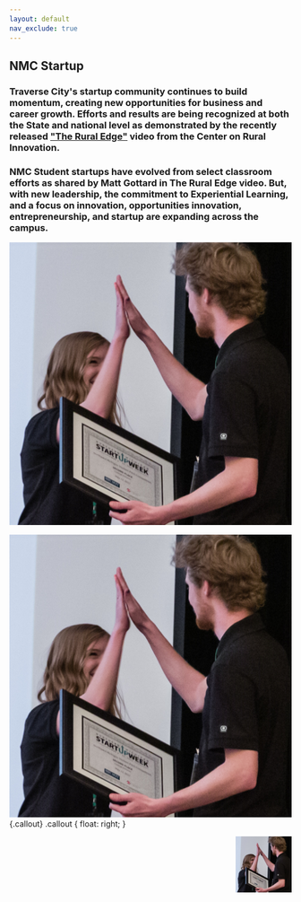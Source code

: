 ```yaml
---
layout: default
nav_exclude: true
---
```


## NMC Startup

### Traverse City's startup community continues to build momentum, creating new opportunities for business and career growth. Efforts and results are being recognized at both the State and national level as demonstrated by the recently released ["The Rural Edge"](https://ruralinnovation.us/resources/storytelling/rural-edge-traverse-city/) video from the Center on Rural Innovation. 

### NMC Student startups have evolved from select classroom efforts as shared by Matt Gottard in The Rural Edge video. But, with new leadership, the commitment to Experiential Learning, and a focus on innovation, opportunities innovation, entrepreneurship, and startup are expanding across the campus.

![image alt >](assets/images/high_five.jpg)

![Flowers](assets/images/high_five.jpg){.callout}
.callout {
    float: right;
}

<img align="right" width="100" height="100" src="assets/images/high_five.jpg" >